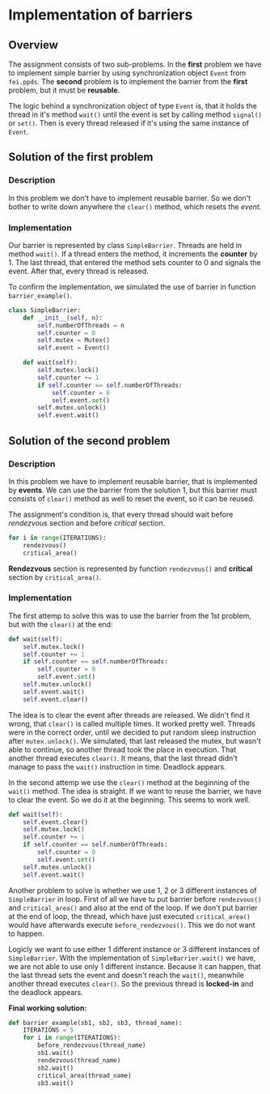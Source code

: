 # Implementation of barriers
## Overview
The assignment consists of two sub-problems. In the **first** problem we have to implement simple barrier by using synchronization object `Event` from `fei.ppds`.
The **second** problem is to implement the barrier from the **first** problem, but it must be **reusable**.

The logic behind a synchronization object of type `Event` is, that it holds the thread in it's method `wait()` until the event is set by calling method `signal()` or `set()`.
Then is every thread released if it's using the same instance of `Event`.

## Solution of the first problem
### Description
In this problem we don't have to implement reusable barrier. So we don't bother to write down anywhere the `clear()` method, which resets the *event*.

### Implementation
Our barrier is represented by class `SimpleBarrier`.  Threads are held in method `wait()`. If a thread enters the method, it increments the **counter** by 1.
The last thread, that entered the method sets counter to 0 and signals the event. After that, every thread is released.

To confirm the implementation, we simulated the use of barrier in function `barrier_example()`.

```python
class SimpleBarrier:
    def __init__(self, n):
        self.numberOfThreads = n
        self.counter = 0
        self.mutex = Mutex()
        self.event = Event()

    def wait(self):
        self.mutex.lock()
        self.counter += 1
        if self.counter == self.numberOfThreads:
            self.counter = 0
            self.event.set()
        self.mutex.unlock()
        self.event.wait()
```


## Solution of the second problem
### Description
In this problem we have to implement reusable barrier, that is implemented by **events**. We can use the barrier from the solution 1, but this barrier must consists of `clear()` method as well to reset the event, so it can be reused.

The assignment's condition is, that every thread should wait before *rendezvous* section and before *critical* section. 
```python
for i in range(ITERATIONS):
    rendezvous()
    critical_area()
```

**Rendezvous** section is represented by function `rendezvous()` and **critical** section by `critical_area()`.

### Implementation
The first attemp to solve this was to use the barrier from the 1st problem, but with the `clear()` at the end:
```python
def wait(self):
    self.mutex.lock()
    self.counter += 1
    if self.counter == self.numberOfThreads:
        self.counter = 0
        self.event.set()
    self.mutex.unlock()
    self.event.wait()
    self.event.clear()
```
The idea is to clear the event after threads are released. We didn't find it wrong, that `clear()` is called multiple times. It worked pretty well. Threads were in the correct order,
until we decided to put random sleep instruction after `mutex.unlock()`. We simulated, that last released the mutex, but wasn't able to continue,
so another thread took the place in execution. That another thread executes `clear()`. It means, that the last thread didn't manage to pass the
`wait()` instruction in time. Deadlock appears.

In the second attemp we use the `clear()` method at the beginning of the `wait()` method. The idea is straight. If we want to reuse the barrier, we have to clear the event. So we do it at the beginning.
This seems to work well.

```python
def wait(self):
    self.event.clear()
    self.mutex.lock()
    self.counter += 1
    if self.counter == self.numberOfThreads:
        self.counter = 0
        self.event.set()
    self.mutex.unlock()
    self.event.wait()
```

Another problem to solve is whether we use 1, 2 or 3 different instances of `SimpleBarrier` in loop. First of all we have tu put barrier before
`rendezvous()` and `critical_area()` and also at the end of the loop. If we don't put barrier at the end of loop, the thread, which have just executed
`critical_area()` would have afterwards execute `before_rendezvous()`. This we do not want to happen.

Logicly we want to use either 1 different instance or 3 different instances of `SimpleBarrier`. With the implementation of `SimpleBarrier.wait()` we have, we are not able to use only 1 different instance.
Because it can happen, that the last thread sets the event and doesn't reach the `wait()`, meanwhile another thread executes `clear()`.
So the previous thread is **locked-in** and the deadlock appears.

**Final working solution:**
```python
def barrier_example(sb1, sb2, sb3, thread_name):
    ITERATIONS = 5
    for i in range(ITERATIONS):
        before_rendezvous(thread_name)
        sb1.wait()
        rendezvous(thread_name)
        sb2.wait()
        critical_area(thread_name)
        sb3.wait()
```

